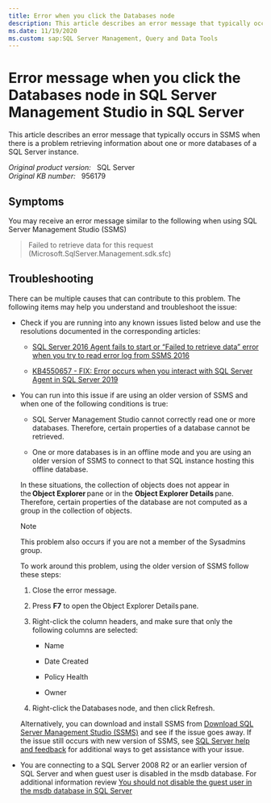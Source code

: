 ```yaml
---
title: Error when you click the Databases node
description: This article describes an error message that typically occurs in SSMS when there is a problem retrieving information about one or more databases of a SQL Server instance.
ms.date: 11/19/2020
ms.custom: sap:SQL Server Management, Query and Data Tools
---
```

# Error message when you click the Databases node in SQL Server Management Studio in SQL Server

This article describes an error message that typically occurs in SSMS when there is a problem retrieving information about one or more databases of a SQL Server instance.

_Original product version:_ &nbsp; SQL Server  
_Original KB number:_ &nbsp; 956179

## Symptoms

You may receive an error message similar to the following when using SQL Server Management Studio (SSMS)

> Failed to retrieve data for this request (Microsoft.SqlServer.Management.sdk.sfc)

## Troubleshooting

There can be multiple causes that can contribute to this problem. The following items may help you understand and troubleshoot the issue:

- Check if you are running into any known issues listed below and use the resolutions documented in the corresponding articles:

  - [SQL Server 2016 Agent fails to start or “Failed to retrieve data” error when you try to read error log from SSMS 2016](https://support.microsoft.com/help/3185365)

  - [KB4550657 - FIX: Error occurs when you interact with SQL Server Agent in SQL Server 2019](https://support.microsoft.com/help/4550657)

- You can run into this issue if are using an older version of SSMS and when one of the following conditions is true:

  - SQL Server Management Studio cannot correctly read one or more databases. Therefore, certain properties of a database cannot be retrieved.

  - One or more databases is in an offline mode and you are using an older version of SSMS to connect to that SQL instance hosting this offline database.

  In these situations, the collection of objects does not appear in the **Object Explorer** pane or in the **Object Explorer Details** pane. Therefore, certain properties of the database are not computed as a group in the collection of objects.

   > [!NOTE]
   > This problem also occurs if you are not a member of the Sysadmins group.

   To work around this problem, using the older version of SSMS follow these steps:

    1. Close the error message.

    2. Press **F7** to open the Object Explorer Details pane.

    3. Right-click the column headers, and make sure that only the following columns are selected:

       - Name

       - Date Created

       - Policy Health

       - Owner

    4. Right-click the Databases node, and then click Refresh.

    Alternatively, you can download and install SSMS from [Download SQL Server Management Studio (SSMS)](/sql/ssms/download-sql-server-management-studio-ssms) and see if the issue goes away. If the issue still occurs with new version of SSMS, see [SQL Server help and feedback](/sql/sql-server/sql-server-get-help) for additional ways to get assistance with your issue.

- You are connecting to a SQL Server 2008 R2 or an earlier version of SQL Server and when guest user is disabled in the msdb database. For additional information review [You should not disable the guest user in the msdb database in SQL Server](https://support.microsoft.com/help/2539091)
